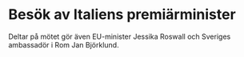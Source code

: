 # Besök av Italiens premiärminister

Deltar på mötet gör även EU-minister Jessika Roswall och Sveriges ambassadör i Rom Jan Björklund.
